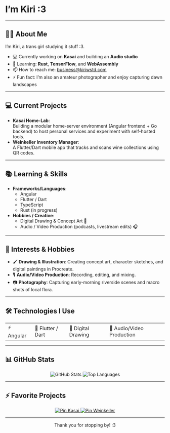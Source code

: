 <!-- Header -->
# I’m Kiri :3
---

## 🙋‍♀️ About Me
I’m Kiri, a trans girl studying it stuff :3.  
- 💻 Currently working on **Kasai** and building an **Audio studio**
- 🌱 Learning: **Rust**, **TensorFlow**, and **WebAssembly**  
- 📫 How to reach me: [business@kiriwstd.com](mailto:business@kiriwstd.com)  
- ⚡ Fun fact: I’m also an amateur photographer and enjoy capturing dawn landscapes  

---

## 💻 Current Projects
- **Kasai Home-Lab**:  
  Building a modular home-server environment (Angular frontend + Go backend) to host personal services and experiment with self-hosted tools.  
- **Weinkeller Inventory Manager**:  
  A Flutter/Dart mobile app that tracks and scans wine collections using QR codes.  

---

## 📚 Learning & Skills
- **Frameworks/Languages**:  
  - Angular  
  - Flutter / Dart  
  - TypeScript  
  - Rust (in progress)  
- **Hobbies / Creative**:  
  - Digital Drawing & Concept Art :art:  
  - Audio / Video Production (podcasts, livestream edits) :headphones:  

---

## 🎨 Interests & Hobbies
- 🖌️ **Drawing & Illustration**: Creating concept art, character sketches, and digital paintings in Procreate.  
- 🎙️ **Audio/Video Production**: Recording, editing, and mixing.
- 📷 **Photography**: Capturing early-morning riverside scenes and macro shots of local flora.  

---

## 🛠️ Technologies I Use
<table align="center">
  <tr>
    <td>⚡ Angular</td>
    <td>📱 Flutter / Dart</td>
    <td>🎨 Digital Drawing</td>
    <td>🎥 Audio/Video Production</td>
  </tr>
</table>

---

## 📊 GitHub Stats
<p align="center">
  <picture>
    <source media="(prefers-color-scheme: dark)" srcset="https://github-readme-stats.vercel.app/api?username=kirilft&show_icons=true&theme=dark" />
    <source media="(prefers-color-scheme: light), (prefers-color-scheme: no-preference)" srcset="https://github-readme-stats.vercel.app/api?username=kirilft&show_icons=true&theme=default" />
    <img src="https://github-readme-stats.vercel.app/api?username=kirilft&show_icons=true&theme=default" alt="GitHub Stats" />
  </picture>
  <picture>
    <source media="(prefers-color-scheme: dark)" srcset="https://github-readme-stats.vercel.app/api/top-langs/?username=kirilft&layout=compact&theme=dark" />
    <source media="(prefers-color-scheme: light), (prefers-color-scheme: no-preference)" srcset="https://github-readme-stats.vercel.app/api/top-langs/?username=kirilft&layout=compact&theme=default" />
    <img src="https://github-readme-stats.vercel.app/api/top-langs/?username=kirilft&layout=compact&theme=default" alt="Top Languages" />
  </picture>
</p>

---

## ⚡ Favorite Projects
<p align="center">
  <a href="https://github.com/kirilft/Chromium">
    <picture>
      <source media="(prefers-color-scheme: dark)" srcset="https://github-readme-stats.vercel.app/api/pin/?username=kirilft&repo=Chromium&theme=dark" />
      <source media="(prefers-color-scheme: light), (prefers-color-scheme: no-preference)" srcset="https://github-readme-stats.vercel.app/api/pin/?username=kirilft&repo=Chromium&theme=default" />
      <img src="https://github-readme-stats.vercel.app/api/pin/?username=kirilft&repo=Chromium&theme=default" alt="Pin Kasai" />
    </picture>
  </a>
  <a href="https://github.com/kirilft/Weinkeller">
    <picture>
      <source media="(prefers-color-scheme: dark)" srcset="https://github-readme-stats.vercel.app/api/pin/?username=kirilft&repo=Weinkeller&theme=dark" />
      <source media="(prefers-color-scheme: light), (prefers-color-scheme: no-preference)" srcset="https://github-readme-stats.vercel.app/api/pin/?username=kirilft&repo=Weinkeller&theme=default" />
      <img src="https://github-readme-stats.vercel.app/api/pin/?username=kirilft&repo=Weinkeller&theme=default" alt="Pin Weinkeller" />
    </picture>
  </a>
</p>


---

<p align="center">Thank you for stopping by! :3</p>
